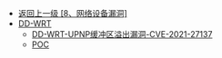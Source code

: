 - [返回上一级 [8、网络设备漏洞]](/8、网络设备漏洞)
- [DD-WRT](/8、网络设备漏洞/DD-WRT/)
  - [DD-WRT-UPNP缓冲区溢出漏洞-CVE-2021-27137](/8、网络设备漏洞/DD-WRT/DD-WRT-UPNP缓冲区溢出漏洞-CVE-2021-27137.md)
  - [POC](/8、网络设备漏洞/DD-WRT/POC/)
